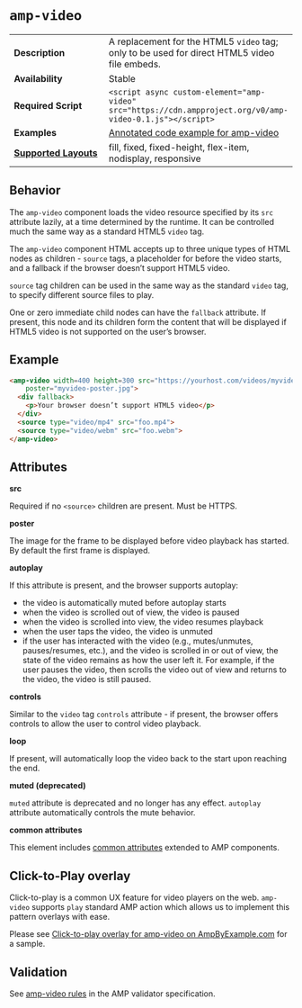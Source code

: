<!---
Copyright 2015 The AMP HTML Authors. All Rights Reserved.

Licensed under the Apache License, Version 2.0 (the "License");
you may not use this file except in compliance with the License.
You may obtain a copy of the License at

      http://www.apache.org/licenses/LICENSE-2.0

Unless required by applicable law or agreed to in writing, software
distributed under the License is distributed on an "AS-IS" BASIS,
WITHOUT WARRANTIES OR CONDITIONS OF ANY KIND, either express or implied.
See the License for the specific language governing permissions and
limitations under the License.
-->

# <a name="amp-video"></a> `amp-video`

<table>
   <tr>
    <td class="col-fourty"><strong>Description</strong></td>
    <td>A replacement for the HTML5 <code>video</code> tag; only to be used for direct HTML5 video file embeds.</td>
  </tr>
   <tr>
    <td class="col-fourty"><strong>Availability</strong></td>
    <td>Stable</td>
  </tr>
  <tr>
    <td width="40%"><strong>Required Script</strong></td>
    <td><code>&lt;script async custom-element="amp-video" src="https://cdn.ampproject.org/v0/amp-video-0.1.js">&lt;/script></code></td>
  </tr>

  <tr>
    <td class="col-fourty"><strong>Examples</strong></td>
    <td><a href="https://ampbyexample.com/components/amp-video/">Annotated code example for amp-video</a></td>
  </tr>
  <tr>
    <td class="col-fourty"><strong><a href="https://www.ampproject.org/docs/guides/responsive/control_layout.html">Supported Layouts</a></strong></td>
    <td>fill, fixed, fixed-height, flex-item, nodisplay, responsive</td>
  </tr>
</table>

## Behavior

The `amp-video` component loads the video resource specified by its `src` attribute lazily, at a time determined by the runtime. It can be controlled much the same way as a standard HTML5 `video` tag.

The `amp-video` component HTML accepts up to three unique types of HTML nodes as children - `source` tags, a placeholder for before the video starts, and a fallback if the browser doesn’t support HTML5 video.

`source` tag children can be used in the same way as the standard `video` tag, to specify different source files to play.

One or zero immediate child nodes can have the `fallback` attribute. If present, this node and its children form the content that will be displayed if HTML5 video is not supported on the user’s browser.

## Example

```html
<amp-video width=400 height=300 src="https://yourhost.com/videos/myvideo.mp4"
    poster="myvideo-poster.jpg">
  <div fallback>
    <p>Your browser doesn’t support HTML5 video</p>
  </div>
  <source type="video/mp4" src="foo.mp4">
  <source type="video/webm" src="foo.webm">
</amp-video>
```

## Attributes

**src**

Required if no `<source>` children are present. Must be HTTPS.

**poster**

The image for the frame to be displayed before video playback has started. By
default the first frame is displayed.

**autoplay**

If this attribute is present, and the browser supports autoplay:

* the video is automatically muted before autoplay starts
* when the video is scrolled out of view, the video is paused
* when the video is scrolled into view, the video resumes playback
* when the user taps the video, the video is unmuted
* if the user has interacted with the video (e.g., mutes/unmutes, pauses/resumes, etc.), and the video is scrolled in or out of view, the state of the video remains as how the user left it.  For example, if the user pauses the video, then scrolls the video out of view and returns to the video, the video is still paused.

**controls**

Similar to the `video` tag `controls` attribute - if present, the browser offers controls to allow the user to control video playback.

**loop**

If present, will automatically loop the video back to the start upon reaching the end.

**muted (deprecated)**

`muted` attribute is deprecated and no longer has any effect.
`autoplay` attribute automatically controls the mute behavior.

**common attributes**

This element includes [common attributes](https://www.ampproject.org/docs/reference/common_attributes) extended to AMP components.

## Click-to-Play overlay
Click-to-play is a common UX feature for video players on the web. `amp-video` supports
`play` standard AMP action which allows us to implement this pattern overlays with ease.

Please see [Click-to-play overlay for amp-video on AmpByExample.com](https://ampbyexample.com/advanced/click-to-play_overlay_for_amp-video/) for a sample.

## Validation

See [amp-video rules](https://github.com/ampproject/amphtml/blob/master/validator/validator-main.protoascii) in the AMP validator specification.
